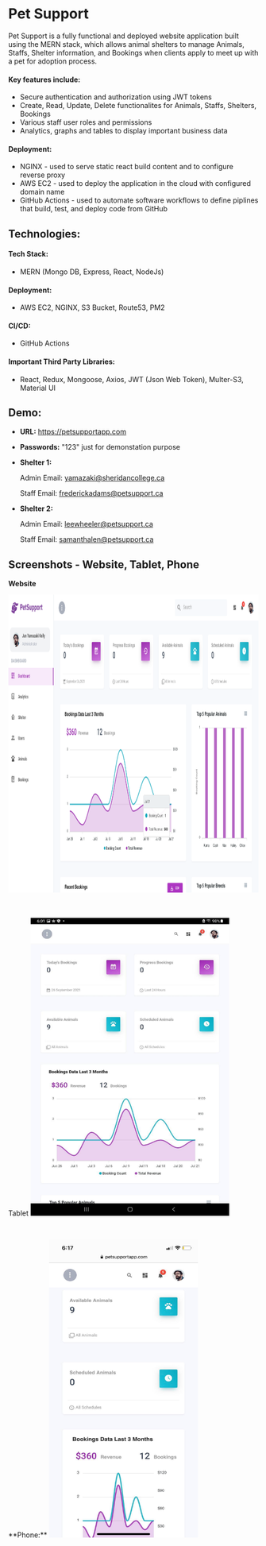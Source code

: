 # Pet Support
Pet Support is a fully functional and deployed website application built using the MERN stack, which allows animal shelters to manage Animals, Staffs, Shelter information, and Bookings when clients apply to meet up with a pet for adoption process.

#### Key features include:
  * Secure authentication and authorization using JWT tokens
  * Create, Read, Update, Delete functionalites for Animals, Staffs, Shelters, Bookings
  * Various staff user roles and permissions
  * Analytics, graphs and tables to display important business data

#### Deployment:
  * NGINX - used to serve static react build content and to configure reverse proxy
  * AWS EC2 - used to deploy the application in the cloud with configured domain name 
  * GitHub Actions - used to automate software workflows to define piplines that build, test, and deploy code from GitHub

## Technologies:

#### Tech Stack:

* MERN (Mongo DB, Express, React, NodeJs) 

#### Deployment:

* AWS EC2, NGINX, S3 Bucket, Route53, PM2

#### CI/CD:

* GitHub Actions

#### Important Third Party Libraries:

* React, Redux, Mongoose, Axios, JWT (Json Web Token), Multer-S3, Material UI 

## Demo:
  * **URL:** https://petsupportapp.com
  * **Passwords:** "123" just for demonstation purpose
  * **Shelter 1:**
 
    Admin Email: yamazaki@sheridancollege.ca
    
    Staff Email: frederickadams@petsupport.ca
    
  * **Shelter 2:**
  
    Admin Email: leewheeler@petsupport.ca
    
    Staff Email: samanthalen@petsupport.ca
 
## Screenshots - Website, Tablet, Phone

**Website**

<div>
<img src="https://github.com/jykelly2/PetSupport/blob/master/Pet%20Support%20Pictures/Dashboard.png" height="600" width="1100">
<div>
 </br>
 </br>
<div>
<p>Tablet
<img src="https://github.com/jykelly2/PetSupport/blob/master/Pet%20Support%20Pictures/Dashboard%20Tablet.jpeg" height="600" width="400"></p>
 &nbsp; &nbsp; &nbsp; &nbsp; &nbsp; &nbsp; &nbsp; &nbsp;
 <p> **Phone:**
 <img src="https://github.com/jykelly2/PetSupport/blob/master/Pet%20Support%20Pictures/Dashboard%20Phone.jpeg" height="600" width="300"></p>
<div>
 
